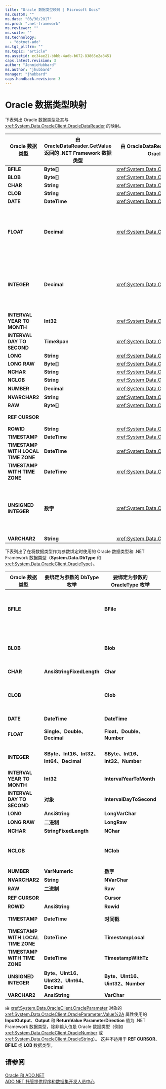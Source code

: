```yaml
---
title: "Oracle 数据类型映射 | Microsoft Docs"
ms.custom: ""
ms.date: "03/30/2017"
ms.prod: ".net-framework"
ms.reviewer: ""
ms.suite: ""
ms.technology: 
  - "dotnet-ado"
ms.tgt_pltfrm: ""
ms.topic: "article"
ms.assetid: ec34ae21-bbbb-4adb-b672-83865e2a8451
caps.latest.revision: 3
author: "JennieHubbard"
ms.author: "jhubbard"
manager: "jhubbard"
caps.handback.revision: 3
---
```

# Oracle 数据类型映射
下表列出 Oracle 数据类型及其与 <xref:System.Data.OracleClient.OracleDataReader> 的映射。  
  
|Oracle 数据类型|由 OracleDataReader.GetValue 返回的 .NET Framework 数据类型|由 OracleDataReader.GetOracleValue 返回的 OracleClient 数据类型|备注|  
|-----------------|---------------------------------------------------------|-------------------------------------------------------------|--------|  
|**BFILE**|**Byte\[\]**|<xref:System.Data.OracleClient.OracleBFile>||  
|**BLOB**|**Byte\[\]**|<xref:System.Data.OracleClient.OracleLob>||  
|**CHAR**|**String**|<xref:System.Data.OracleClient.OracleString>||  
|**CLOB**|**String**|<xref:System.Data.OracleClient.OracleLob>||  
|**DATE**|**DateTime**|<xref:System.Data.OracleClient.OracleDateTime>||  
|**FLOAT**|**Decimal**|<xref:System.Data.OracleClient.OracleNumber>|此数据类型是 **NUMBER** 数据类型的别名，其设计目的是使 <xref:System.Data.OracleClient.OracleDataReader> 返回 **System.Decimal** 或 <xref:System.Data.OracleClient.OracleNumber>，而不是浮点值。  使用该 .NET Framework 数据类型可能导致溢出。|  
|**INTEGER**|**Decimal**|<xref:System.Data.OracleClient.OracleNumber>|此数据类型是 **NUMBER\(38\)** 数据类型的别名，其设计目的是使 <xref:System.Data.OracleClient.OracleDataReader> 返回 **System.Decimal** 或 <xref:System.Data.OracleClient.OracleNumber>，而不是整数值。  使用该 .NET Framework 数据类型可能导致溢出。|  
|**INTERVAL YEAR TO MONTH**|**Int32**|<xref:System.Data.OracleClient.OracleMonthSpan>||  
|**INTERVAL DAY TO SECOND**|**TimeSpan**|<xref:System.Data.OracleClient.OracleTimeSpan>||  
|**LONG**|**String**|<xref:System.Data.OracleClient.OracleString>||  
|**LONG RAW**|**Byte\[\]**|<xref:System.Data.OracleClient.OracleBinary>||  
|**NCHAR**|**String**|<xref:System.Data.OracleClient.OracleString>||  
|**NCLOB**|**String**|<xref:System.Data.OracleClient.OracleLob>||  
|**NUMBER**|**Decimal**|<xref:System.Data.OracleClient.OracleNumber>|使用该 .NET Framework 数据类型可能导致溢出。|  
|**NVARCHAR2**|**String**|<xref:System.Data.OracleClient.OracleString>||  
|**RAW**|**Byte\[\]**|<xref:System.Data.OracleClient.OracleBinary>||  
|**REF CURSOR**|||<xref:System.Data.OracleClient.OracleDataReader> 对象不支持 Oracle **REF CURSOR** 数据类型。|  
|**ROWID**|**String**|<xref:System.Data.OracleClient.OracleString>||  
|**TIMESTAMP**|**DateTime**|<xref:System.Data.OracleClient.OracleDateTime>||  
|**TIMESTAMP WITH LOCAL TIME ZONE**|**DateTime**|<xref:System.Data.OracleClient.OracleDateTime>||  
|**TIMESTAMP WITH TIME ZONE**|**DateTime**|<xref:System.Data.OracleClient.OracleDateTime>||  
|**UNSIGNED INTEGER**|**数字**|<xref:System.Data.OracleClient.OracleNumber>|此数据类型是 **NUMBER\(38\)** 数据类型的别名，其设计目的是使 <xref:System.Data.OracleClient.OracleDataReader> 返回 **System.Decimal** 或 <xref:System.Data.OracleClient.OracleNumber>，而不是无符号整数值。  使用该 .NET Framework 数据类型可能导致溢出。|  
|**VARCHAR2**|**String**|<xref:System.Data.OracleClient.OracleString>||  
  
 下表列出了在将数据类型作为参数绑定时使用的 Oracle 数据类型和 .NET Framework 数据类型（**System.Data.DbType** 和 <xref:System.Data.OracleClient.OracleType>）。  
  
|Oracle 数据类型|要绑定为参数的 DbType 枚举|要绑定为参数的 OracleType 枚举|备注|  
|-----------------|-----------------------|---------------------------|--------|  
|**BFILE**||**BFile**|Oracle 只允许将 **BFILE** 绑定为 **BFILE** 参数。  如果您尝试绑定一个非 **BFILE** 值（如 **byte\[\]** 或 <xref:System.Data.OracleClient.OracleBinary>），适用于 Oracle 的 .NET 数据提供程序并不会自动为您构造这样的值。|  
|**BLOB**||**Blob**|Oracle 只允许将 **BLOB** 绑定为 **BLOB** 参数。  如果您尝试绑定一个非 **BLOB** 值（如 **byte\[\]** 或 <xref:System.Data.OracleClient.OracleBinary>），适用于 Oracle 的 .NET 数据提供程序并不会自动为您构造这样的值。|  
|**CHAR**|**AnsiStringFixedLength**|**Char**||  
|**CLOB**||**Clob**|Oracle 只允许将 **CLOB** 绑定为 **CLOB** 参数。  如果您尝试绑定一个非 **CLOB** 值（如 **System.String** 或 <xref:System.Data.OracleClient.OracleString>），适用于 Oracle 的 .NET 数据提供程序并不会自动为您构造这样的值。|  
|**DATE**|**DateTime**|**DateTime**||  
|**FLOAT**|**Single、Double、Decimal**|**Float、Double、Number**|<xref:System.Data.OracleClient.OracleParameter.Size%2A> 确定 **System.Data.DBType** 和 <xref:System.Data.OracleClient.OracleType>。|  
|**INTEGER**|**SByte、Int16、Int32、Int64、Decimal**|**SByte、Int16、Int32、Number**|<xref:System.Data.OracleClient.OracleParameter.Size%2A> 确定 **System.Data.DBType** 和 <xref:System.Data.OracleClient.OracleType>。|  
|**INTERVAL YEAR TO MONTH**|**Int32**|**IntervalYearToMonth**|只有在同时使用 Oracle 9i 客户端和服务器软件时，<xref:System.Data.OracleClient.OracleType> 才可用。|  
|**INTERVAL DAY TO SECOND**|**对象**|**IntervalDayToSecond**|只有在同时使用 Oracle 9i 客户端和服务器软件时，<xref:System.Data.OracleClient.OracleType> 才可用。|  
|**LONG**|**AnsiString**|**LongVarChar**||  
|**LONG RAW**|**二进制**|**LongRaw**||  
|**NCHAR**|**StringFixedLength**|**NChar**||  
|**NCLOB**||**NClob**|Oracle 只允许将 **NCLOB** 绑定为 **NCLOB** 参数。  如果您尝试绑定一个非 **NCLOB** 值（如**System.String** 或 <xref:System.Data.OracleClient.OracleString>），适用于 Oracle 的 NET 数据提供程序并不会自动为您构造这样的值。|  
|**NUMBER**|**VarNumeric**|**数字**||  
|**NVARCHAR2**|**String**|**NVarChar**||  
|**RAW**|**二进制**|**Raw**||  
|**REF CURSOR**||**Cursor**|有关详细信息，请参阅[Oracle REF CURSOR](../../../../docs/framework/data/adonet/oracle-ref-cursors.md)。|  
|**ROWID**|**AnsiString**|**Rowid**||  
|**TIMESTAMP**|**DateTime**|**时间戳**|只有在同时使用 Oracle 9i 客户端和服务器软件时，<xref:System.Data.OracleClient.OracleType> 才可用。|  
|**TIMESTAMP WITH LOCAL TIME ZONE**|**DateTime**|**TimestampLocal**|只有在同时使用 Oracle 9i 客户端和服务器软件时，<xref:System.Data.OracleClient.OracleType> 才可用。|  
|**TIMESTAMP WITH TIME ZONE**|**DateTime**|**TimestampWithTz**|只有在同时使用 Oracle 9i 客户端和服务器软件时，<xref:System.Data.OracleClient.OracleType> 才可用。|  
|**UNSIGNED INTEGER**|**Byte、UInt16、UInt32、UInt64、Decimal**|**Byte、UInt16、Uint32、Number**|<xref:System.Data.OracleClient.OracleParameter.Size%2A> 确定 **System.Data.DBType** 和 <xref:System.Data.OracleClient.OracleType>。|  
|**VARCHAR2**|**AnsiString**|**VarChar**||  
  
 由 <xref:System.Data.OracleClient.OracleParameter> 对象的 <xref:System.Data.OracleClient.OracleParameter.Value%2A> 属性使用的 **InputOutput**、**Output** 和 **ReturnValue** **ParameterDirection** 值为 .NET Framework 数据类型，除非输入值是 Oracle 数据类型（例如 <xref:System.Data.OracleClient.OracleNumber> 或 <xref:System.Data.OracleClient.OracleString>）。  这并不适用于 **REF CURSOR**、**BFILE** 或 **LOB** 数据类型。  
  
## 请参阅  
 [Oracle 和 ADO.NET](../../../../docs/framework/data/adonet/oracle-and-adonet.md)   
 [ADO.NET 托管提供程序和数据集开发人员中心](http://go.microsoft.com/fwlink/?LinkId=217917)